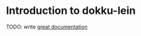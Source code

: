 # Introduction to dokku-lein

TODO: write [great documentation](http://jacobian.org/writing/what-to-write/)
